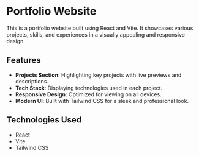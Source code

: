 # Portfolio Website

This is a portfolio website built using React and Vite. It showcases various projects, skills, and experiences in a visually appealing and responsive design.

## Features

- **Projects Section**: Highlighting key projects with live previews and descriptions.
- **Tech Stack**: Displaying technologies used in each project.
- **Responsive Design**: Optimized for viewing on all devices.
- **Modern UI**: Built with Tailwind CSS for a sleek and professional look.

## Technologies Used

- React
- Vite
- Tailwind CSS

